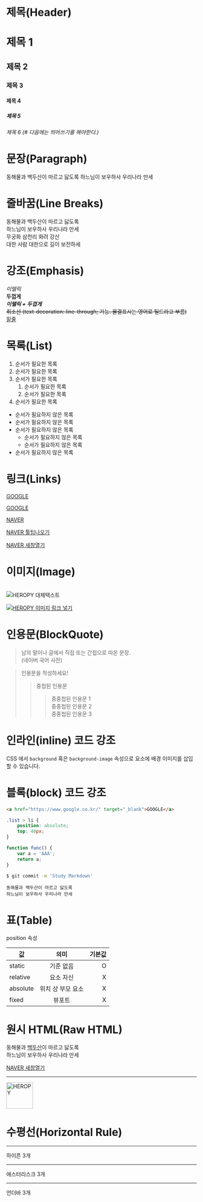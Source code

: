 # 제목(Header)

# 제목 1 
## 제목 2
### 제목 3
#### 제목 4
##### 제목 5
###### 제목 6 (# 다음에는 띄어쓰기를 해야한다.)

# 문장(Paragraph)

동해물과 백두산이 마르고 닳도록 
하느님이 보우하사 우리나라 만세

# 줄바꿈(Line Breaks)

동해물과 백두산이 마르고 닳도록  
하느님이 보우하사 우리나라 만세  
무궁화 삼천리 화려 강산</br>
대한 사람 대한으로 길이 보전하세

# 강조(Emphasis)

_이텔릭_  
**두껍게**  
**_이탤릭 + 두껍게_**  
~~취소선 (text-decoration: line-through; 기능. 물결표시는 영어로 틸드라고 부름)~~  
<u>밑줄</u>  

# 목록(List)

1. 순서가 필요한 목록
1. 순서가 필요한 목록
1. 순서가 필요한 목록
    1. 순서가 필요한 목록
    1. 순서가 필요한 목록
1. 순서가 필요한 목록

- 순서가 필요하지 않은 목록
- 순서가 필요하지 않은 목록
- 순서가 필요하지 않은 목록
    - 순서가 필요하지 않은 목록
    - 순서가 필요하지 않은 목록
- 순서가 필요하지 않은 목록

# 링크(Links)

<a href="https://www.google.co.kr/">GOOGLE</a>

[GOOGLE](https://www.google.co.kr/)

<a href="https://naver.com" title="NAVER로 이동!">NAVER</a>

[NAVER 툴팁나오기](https://naver.com "NAVER로 이동!")

 <a href="https://naver.com" title="Naver로 이동!" target="_blank">NAVER 새창열기</a>

 # 이미지(Image)

 ![]()

 ![HEROPY 대체택스트](https://heropy.blog/css/images/logo.png)

 [![HEROPY 이미지 링크 넣기](https://heropy.blog/css/images/logo.png)](https://heropy.blog/)

# 인용문(BlockQuote)

> 남의 말이나 글에서 직접 또는 간접으로 따온 문장.  
> (네이버 국어 사전)

> 인용문을 작성하세요!
>> 중첩된 인용문  
>>> 중중첩된 인용문 1  
>>> 중중첩된 인용문 2  
>>> 중중첩된 인용문 3  

# 인라인(inline) 코드 강조

CSS 에서 `background` 혹은 `background-image` 속성으로 요소에 배경 이미지를 삽입할 수 있습니다.

# 블록(block) 코드 강조

```html
<a href="https://www.google.co.kr/" target="_blank">GOOGLE</a>
```

```css
.list > li {
    position: absolute;
    top: 40px;
}
```

```javascript
function func() {
    var a = 'AAA';
    return a;
}
```

```bash
$ git commit -m 'Study Markdown'
```

```plaintext
동해물과 백두산이 마르고 닳도록  
하느님이 보우하사 우리나라 만세
```

# 표(Table)

position 속성

값 | 의미 | 기본값
--|:--:|--:
static | 기준 없음 | O
relative | 요소 자신 | X
absolute | 위치 상 부모 요소 | X
fixed | 뷰포트 | X 

# 원시 HTML(Raw HTML)

 동해물과 <span style="text-decoration: underline;">백두산</span>이 마르고 닳도록<br/> 
 하느님이 보우하사 우리나라 만세

  <a href="https://naver.com" title="Naver로 이동!" target="_blank">NAVER 새창열기</a>

---
<img width="70" src="https://heropy.blog/css/images/logo.png" alt="HEROPY">

# 수평선(Horizontal Rule)

---
하이픈 3개
***
애스터리스크 3개
___
언더바 3개